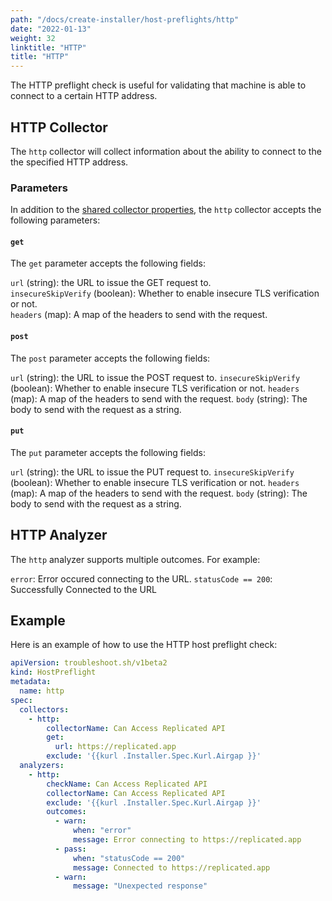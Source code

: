 ```yaml
---
path: "/docs/create-installer/host-preflights/http"
date: "2022-01-13"
weight: 32
linktitle: "HTTP"
title: "HTTP"
---
```

 
The HTTP preflight check is useful for validating that machine is able to connect to a certain HTTP address.

## HTTP Collector

The `http` collector will collect information about the ability to connect to the the specified HTTP address.

### Parameters

In addition to the [shared collector properties](https://troubleshoot.sh/docs/collect/collectors/#shared-properties), the `http` collector accepts the following parameters:

#### `get`

The `get` parameter accepts the following fields:

`url` (string): the URL to issue the GET request to.<br/>
`insecureSkipVerify` (boolean): Whether to enable insecure TLS verification or not.<br/>
`headers` (map): A map of the headers to send with the request.

#### `post`

The `post` parameter accepts the following fields:

`url` (string): the URL to issue the POST request to.
`insecureSkipVerify` (boolean): Whether to enable insecure TLS verification or not.
`headers` (map): A map of the headers to send with the request.
`body` (string): The body to send with the request as a string.

#### `put`

The `put` parameter accepts the following fields:

`url` (string): the URL to issue the PUT request to.
`insecureSkipVerify` (boolean): Whether to enable insecure TLS verification or not.
`headers` (map): A map of the headers to send with the request.
`body` (string): The body to send with the request as a string.

## HTTP Analyzer

The `http` analyzer supports multiple outcomes. For example:

`error`: Error occured connecting to the URL.
`statusCode == 200`: Successfully Connected to the URL

## Example

Here is an example of how to use the HTTP host preflight check:

```yaml
apiVersion: troubleshoot.sh/v1beta2
kind: HostPreflight
metadata:
  name: http
spec:
  collectors:
    - http:
        collectorName: Can Access Replicated API
        get:
          url: https://replicated.app
        exclude: '{{kurl .Installer.Spec.Kurl.Airgap }}'
  analyzers:
    - http:
        checkName: Can Access Replicated API
        collectorName: Can Access Replicated API
        exclude: '{{kurl .Installer.Spec.Kurl.Airgap }}'
        outcomes:
          - warn:
              when: "error"
              message: Error connecting to https://replicated.app
          - pass:
              when: "statusCode == 200"
              message: Connected to https://replicated.app
          - warn:
              message: "Unexpected response"
```
